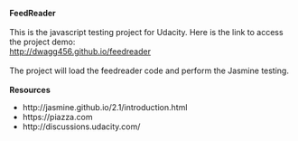 <b>FeedReader</b><br/><br/>
This is the javascript testing project for Udacity.  Here is the link to access the project demo:<br/>
<a href="http://dwagg456.github.io/feedreader">http://dwagg456.github.io/feedreader</a><br/><br/>
The project will load the feedreader code and perform the Jasmine testing.<br/><br/>
<b>Resources</b>
<ul>
	<li>http://jasmine.github.io/2.1/introduction.html</li>
	<li>https://piazza.com</li>
	<li>http://discussions.udacity.com/</li>
</ul>